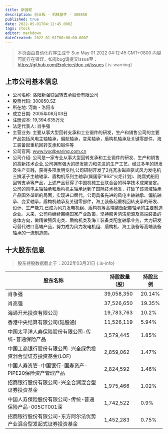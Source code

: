 ```yaml
---
title: 新强联
description: 创业板 - 机械基件 - 300850
published: true
date: 2022-05-01T04:12:45.000Z
tags: stock
editor: markdown
dateCreated: 2022-01-01T00:00:00.000Z
---
```


> 本页面由自动化程序生成于 Sun May 01 2022 04:12:45 GMT+0800
> 内容可能存在错误，如有bug请提交issue至：https://github.com/Eroleice/doc-pi/issues
{.is-warning}

## 上市公司基本信息
- 公司名称: 洛阳新强联回转支承股份有限公司
- 股票代码: 300850.SZ
- 所在地: 河南 - 洛阳市
- 成立日期: 2005年08月03日
- 注册资本: 19,394.635万元
- 法定代表人: 肖争强
- 主营业务: 主要从事大型回转支承和工业锻件的研发，生产和销售公司的主要产品包括风电主轴轴承，偏航轴承，变桨轴承，盾构机轴承及关键零部件，海工装备起重机回转支承和锻件等
- 公司官网: www.lyxqlbearing.com.cn
- 公司介绍: 公司是一家专业从事大型回转支承和工业锻件的研发、生产和销售的高新技术企业,公司拥有强大的研发能力和先进的生产工艺。经过多年的研发及生产实践，获得多项发明专利,公司研制开发了2兆瓦永磁直驱式风力发电机三排滚子主轴轴承、盾构机系列主轴承(属国家“863”火炬计划)、防腐式船用回转支承等产品，上述产品获得了中国机械工业联合会的科学技术成果鉴定。公司的风电主轴轴承和盾构机主轴承达到了国际技术标准，打破了该领域轴承产品国外垄断的局面，实现进口替代。公司具备先进的风电主轴轴承、偏航轴承、变桨轴承，盾构机轴承及关键零部件，海工装备起重机回转支承的研发、设计、生产能力,已成为风力发电机组、盾构机等高端装备配套轴承的主要制造企业。未来，公司将继续围绕国家产业政策，坚持服务清洁能源及高端装备的总体方向，做精做强风电类、盾构机类及海工装备类配套轴承业务，大力研发可替代进口高端产品，努力成为风力发电机组、盾构机、海工装备等高端装备轴承的一流制造商。


## 十大股东信息
> 股东持股数据截止于：2022年03月31日
{.is-info}

| 股东名称 | 持股数量（股） | 持股比例 |
| --- | --- | --- |
| 肖争强 | 39,058,350 | 20.14% |
| 肖高强 | 37,526,650 | 19.35% |
| 海通开元投资有限公司 | 19,783,763 | 10.2% |
| 香港中央结算有限公司(陆股通) | 11,526,119 | 5.94% |
| 中国太平洋人寿保险股份有限公司-传统-普通保险产品 | 3,579,445 | 1.85% |
| 中国工商银行股份有限公司-兴全绿色投资混合型证券投资基金(LOF) | 2,859,062 | 1.47% |
| 中国人寿资管-中国银行-国寿资产-PIPE20保险资产管理产品 | 2,824,592 | 1.46% |
| 招商银行股份有限公司-兴全合润混合型证券投资基金 | 1,975,466 | 1.02% |
| 中国人寿保险股份有限公司-传统-普通保险产品-005CT001深 | 1,742,522 | 0.9% |
| 招商银行股份有限公司-东方阿尔法优势产业混合型发起式证券投资基金 | 1,452,283 | 0.75% |




